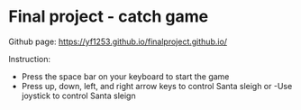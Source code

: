 # Final project - catch game
Github page: https://yf1253.github.io/finalproject.github.io/

Instruction:
- Press the space bar on your keyboard to start the game
- Press up, down, left, and right arrow keys to control Santa sleigh
or
-Use joystick to control Santa sleign

